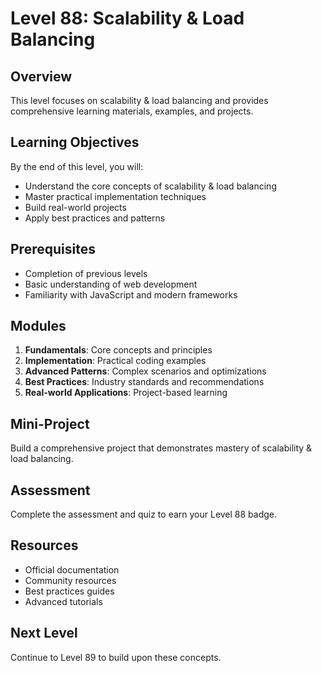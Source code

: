 # Level 88: Scalability & Load Balancing

## Overview
This level focuses on scalability & load balancing and provides comprehensive learning materials, examples, and projects.

## Learning Objectives
By the end of this level, you will:
- Understand the core concepts of scalability & load balancing
- Master practical implementation techniques
- Build real-world projects
- Apply best practices and patterns

## Prerequisites
- Completion of previous levels
- Basic understanding of web development
- Familiarity with JavaScript and modern frameworks

## Modules
1. **Fundamentals**: Core concepts and principles
2. **Implementation**: Practical coding examples
3. **Advanced Patterns**: Complex scenarios and optimizations
4. **Best Practices**: Industry standards and recommendations
5. **Real-world Applications**: Project-based learning

## Mini-Project
Build a comprehensive project that demonstrates mastery of scalability & load balancing.

## Assessment
Complete the assessment and quiz to earn your Level 88 badge.

## Resources
- Official documentation
- Community resources
- Best practices guides
- Advanced tutorials

## Next Level
Continue to Level 89 to build upon these concepts.
